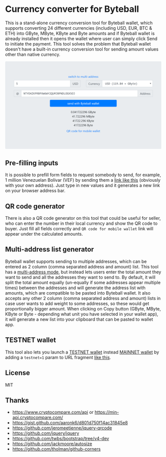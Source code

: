 # Currency converter for Byteball
This is a stand-alone currency conversion tool for Byteball wallet, which supports converting 24 different currencies (including USD, EUR, BTC & ETH) into GByte, MByte, KByte and Byte amounts and if Byteball wallet is already installed then it opens the wallet where user can simply click Send to initiate the payment. This tool solves the problem that Byteball wallet doesn't have a built-in currency conversion tool for sending amount values other than native currency.

![Screenshot](bb-convert.png)

## Pre-filling inputs
It is possible to prefill form fields to request somebody to send, for example, 1 million Venezuelan Bolívar (VEF) by sending them a [link like this](https://tarmo888.github.io/bb-convert/#amount=1000000&currency=VEF&address=NTYO4ZKPRBPXW6WY2QUMJBPNDLOGX5OJ) (obviously with your own address). Just type in new values and it generates a new link on your browser address bar.

## QR code generator
There is also a QR code generator on this tool that could be useful for seller, who can enter the number in their local currency and show the QR code to buyer. Just fill all fields correctly and `QR code for mobile wallet` link will appear under the calculated amounts.

## Multi-address list generator
Byteball wallet supports sending to multiple addresses, which can be entered as 2 column (comma separated address and amount) list. This tool has a [multi-address mode](https://tarmo888.github.io/bb-convert/multi.html), but instead lets users enter the total amount they want to send and all the addresses they want to send to. By default, it will split the total amount equally (un-equally if some addresses appear multiple times) between the addresses and will generate the address list with amounts, which are compatible to be pasted into Byteball wallet. It also accepts any other 2 column (comma separated address and amount) lists in case user wants to add weight to some addresses, so these would get proportionally bigger amount. When clicking on Copy button (GByte, MByte, KByte or Byte - depending what unit you have selected in your wallet app), it will generate a new list into your clipboard that can be pasted to wallet app.

## TESTNET wallet
This tool also lets you launch a [TESTNET wallet](https://byteball.org/testnet.html) instead [MAINNET wallet](https://byteball.org/#download) by adding a `testnet=1` param to URL fragment [like this](https://tarmo888.github.io/bb-convert/#testnet=1).

## License
MIT

## Thanks
* https://www.cryptocompare.com/api or https://min-api.cryptocompare.com/
* https://gist.github.com/aaronk6/d801d750f14ac31845e8
* https://github.com/jeromeetienne/jquery-qrcode
* https://github.com/jquery/jquery
* https://github.com/twbs/bootstrap/tree/v4-dev
* https://github.com/jackmoore/autosize
* https://github.com/tholman/github-corners
